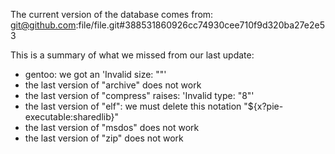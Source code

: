 The current version of the database comes from:
git@github.com:file/file.git#388531860926cc74930cee710f9d320ba27e2e53

This is a summary of what we missed from our last update:
- gentoo: we got an 'Invalid size: ""'
- the last version of "archive" does not work
- the last version of "compress" raises: 'Invalid type: "8"'
- the last version of "elf": we must delete this notation "${x?pie-executable:sharedlib}"
- the last version of "msdos" does not work
- the last version of "zip" does not work
